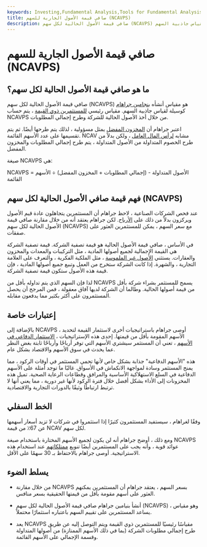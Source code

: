 ```yaml
---
keywords: Investing,Fundamental Analysis,Tools for Fundamental Analysis,Tools
title: صافي قيمة الأصول الجارية للسهم (NCAVPS)
description: صافي قيمة الأصول الحالية لكل سهم (NCAVPS) هو مقياس أنشأه بنجامين جراهام كوسيلة لقياس جاذبية السهم.
---
```


# صافي قيمة الأصول الجارية للسهم (NCAVPS)
## ما هو صافي قيمة الأصول الحالية لكل سهم؟

صافي قيمة الأصول الحالية لكل سهم (NCAVPS) هو مقياس أنشأه [بنجامين جراهام](/bengraham) كوسيلة لقياس جاذبية السهم. مقياس رئيسي [للمستثمرين ذوي القيمة](/valueinvesting) ، يتم حساب NCAVPS من خلال أخذ الأصول الحالية للشركة وطرح إجمالي المطلوبات.

اعتبر جراهام أن [المخزون المفضل](/preferredstock) يمثل مسؤولية ، لذلك يتم طرحها أيضًا. ثم يتم تقسيمها على عدد الأسهم القائمة. NCAV مشابه [لرأس المال العامل](/workingcapital) ، ولكن بدلاً من طرح الخصوم المتداولة من الأصول المتداولة ، يتم طرح إجمالي المطلوبات والمخزون المفضل.

صيغة NCAVPS هي:

NCAVPS = الأصول المتداولة - (إجمالي المطلوبات + المخزون المفضل) ÷ الأسهم القائمة

## فهم قيمة صافي الأصول الحالية لكل سهم (NCAVPS)

عند فحص الشركات الصناعية ، لاحظ جراهام أن المستثمرين يتجاهلون عادة قيم الأصول ويركزون بدلاً من ذلك على [الأرباح](/earnings). لكن جراهام يعتقد أنه من خلال مقارنة صافي قيمة الأصول الحالية لكل سهم (NCAVPS) مع سعر السهم ، يمكن للمستثمرين العثور على صفقات.

في الأساس ، صافي قيمة الأصول الحالية هو قيمة تصفية الشركة. قيمة تصفية الشركة هي القيمة الإجمالية لجميع أصولها المادية ، مثل التركيبات والمعدات والمخزون والعقارات. يستثني [الأصول غير الملموسة](/intangibleasset) ، مثل الملكية الفكرية ، والتعرف على العلامة التجارية ، والشهرة. إذا كانت الشركة ستخرج من العمل وتبيع جميع أصولها المادية ، فإن قيمة هذه الأصول ستكون قيمة تصفية الشركة.

لذا فإن السهم الذي يتم تداوله بأقل من NCAVPS يسمح للمستثمر بشراء شركة بأقل من قيمة أصولها الحالية. وطالما أن الشركة لديها آفاق معقولة ، فمن المرجح أن يحصل المستثمرون على أكثر بكثير مما يدفعون مقابله.

## إعتبارات خاصة

بالإضافة إلى NCAVPS ، أوصى جراهام باستراتيجيات أخرى لاستثمار القيمة لتحديد الأسهم المقومة بأقل من قيمتها. إحدى هذه الإستراتيجيات ، [الاستثمار الدفاعي في الأسهم](/defensivestock) ، تعني أن المستثمر سيشتري الأسهم التي توفر أرباحًا وأرباحًا ثابتة بغض النظر عما يحدث في سوق الأسهم والاقتصاد بشكل عام.

هذه "الأسهم الدفاعية" جذابة بشكل خاص لأنها تحمي المستثمر في أوقات الركود ، مما يمنح المستثمر وسادة لمواجهة الانكماش في الأسواق. غالبًا ما توجد أمثلة على الأسهم الدفاعية في السلع الاستهلاكية الأساسية والمرافق وقطاعات الرعاية الصحية. تميل هذه المخزونات إلى الأداء بشكل أفضل خلال فترة الركود لأنها غير دورية ، مما يعني أنها لا ترتبط ارتباطًا وثيقًا بالدورات التجارية والاقتصادية.

## الخط السفلي

وفقًا لغراهام ، سيستفيد المستثمرون كثيرًا إذا استثمروا في شركات لا تزيد أسعار أسهمها عن 67٪ من قيمة NCAV لكل سهم.

ومع ذلك ، أوضح جراهام أنه لن يكون لجميع الأسهم المختارة باستخدام صيغة NCAVPS عوائد قوية ، وأنه يجب على المستثمرين أيضًا تنويع [ممتلكاتهم](/holdings) عند استخدام هذه الاستراتيجية. أوصى جراهام بالاحتفاظ بـ 30 سهمًا على الأقل.

## يسلط الضوء

- من خلال مقارنة NCAVPS بسعر السهم ، يعتقد جراهام أن المستثمرين يمكنهم العثور على أسهم مقومة بأقل من قيمتها الحقيقية بسعر منافس.

- أنشأ بنيامين جراهام صافي قيمة الأصول الحالية لكل سهم (NCAVPS) ، وهو مقياس يساعد المستثمرين على تقييم السهم باعتباره استثمارًا محتملاً.

- يعد NCAVPS مقياسًا رئيسيًا للمستثمرين ذوي القيمة ويتم التوصل إليه عن طريق طرح إجمالي مطلوبات الشركة (بما في ذلك الأسهم الممتازة) من أصولها المتداولة وقسمة الإجمالي على الأسهم القائمة.

